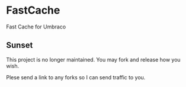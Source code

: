 FastCache
=========

Fast Cache for Umbraco

## Sunset
This project is no longer maintained. You may fork and release how you wish.

Plese send a link to any forks so I can send traffic to you.

